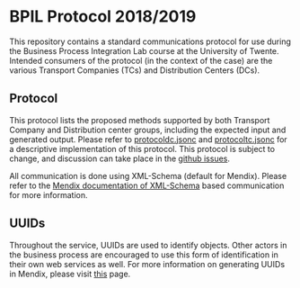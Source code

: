 # BPIL Protocol 2018/2019
This repository contains a standard communications protocol for use during the Business Process Integration Lab course at the University of Twente. Intended consumers of the protocol (in the context of the case) are the various Transport Companies (TCs) and Distribution Centers (DCs).

## Protocol
This protocol lists the proposed methods supported by both Transport Company and Distribution center groups, including the expected input and generated output. Please refer to [protocoldc.jsonc](protocoldc.jsonc) and [protocoltc.jsonc](protocoltc.jsonc) for a descriptive implementation of this protocol. This protocol is subject to change, and discussion can take place in the [github issues](https://github.com/victorlap/BPIL-Protocol-TC-DC/issues).

All communication is done using XML-Schema (default for Mendix). Please refer to the [Mendix documentation of XML-Schema](https://docs.mendix.com/refguide/xml-schemas) based communication for more information.

## UUIDs
Throughout the service, UUIDs are used to identify objects. Other actors in the business process are encouraged to use this form of identification in their own web services as well. For more information on generating UUIDs in Mendix, please visit [this](https://forum.mendixcloud.com/link/questions/87680) page.